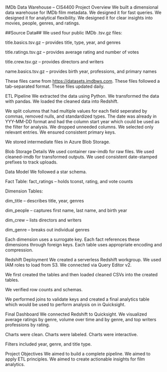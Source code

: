 IMDb Data Warehouse – CIS4400 Project
Overview
We built a dimensional data warehouse for IMDb film metadata. We designed it for fast queries. We designed it for analytical flexibility. We designed it for clear insights into movies, people, genres, and ratings.

##Source Data##
We used four public IMDb .tsv.gz files:

title.basics.tsv.gz – provides title, type, year, and genres

title.ratings.tsv.gz – provides average rating and number of votes

title.crew.tsv.gz – provides directors and writers

name.basics.tsv.gz – provides birth year, professions, and primary names

These files came from https://datasets.imdbws.com. These files followed a tab-separated format. These files updated daily.

ETL Pipeline
We extracted the data using Python. We transformed the data with pandas. We loaded the cleaned data into Redshift.

We split columns that had multiple values for each field seperated by commas, removed nulls, and standardized types. The date was already in YYY-MM-DD format and had the column start year which could be used as the filter for analysis.
We dropped unneeded columns. We selected only relevant entries. We ensured consistent primary keys.

We stored intermediate files in Azure Blob Storage.

Blob Storage Details
We used container raw-imdb for raw files. We used cleaned-imdb for transformed outputs. We used consistent date-stamped prefixes to track uploads.

Data Model
We followed a star schema.

Fact Table: fact_ratings – holds tconst, rating, and vote counts

Dimension Tables:

dim_title – describes title, year, genres

dim_people – captures first name, last name, and birth year

dim_crew – lists directors and writers

dim_genre – breaks out individual genres

Each dimension uses a surrogate key. Each fact references these dimensions through foreign keys. Each table uses appropriate encoding and compression.


Redshift Deployment
We created a serverless Redshift workgroup. We used IAM roles to load from S3. We connected via Query Editor v2.

We first created the tables and then loaded cleaned CSVs into the created tables.

We verified row counts and schemas.

We performed joins to validate keys and created a final analytics table which would be used to perform analysis on in Quicksight.

Final Dashboard
We connected Redshift to Quicksight. We visualized average ratings by genre, volume over time and by genre, and top writers professions by rating.

Charts were clean. Charts were labeled. Charts were interactive.

Filters included year, genre, and title type.

Project Objectives
We aimed to build a complete pipeline. We aimed to apply ETL principles. We aimed to create actionable insights for film analytics.
